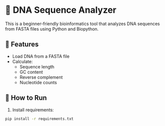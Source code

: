 # 🧬 DNA Sequence Analyzer

This is a beginner-friendly bioinformatics tool that analyzes DNA sequences from FASTA files using Python and Biopython.

## 📌 Features
- Load DNA from a FASTA file
- Calculate:
  - Sequence length
  - GC content
  - Reverse complement
  - Nucleotide counts

## 🚀 How to Run

1. Install requirements:
```bash
pip install -r requirements.txt
